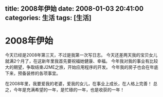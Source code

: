 title: 2008年伊始
date: 2008-01-03 20:41:00
categories:  生活
tags: [生活]
---

# 2008年伊始
今天已经是2008年第三天，不过是我第一次写日志。
今天还差两天我的宝贝女儿就满2个月了，在这新年里我首先要祝福她健康、幸福。
今年我对我的事业有比较大的期望，争取结束J2ME之旅，开始应用程序的开发。
今年我的房子也会在年底下来，预备装修的各项事宜。

在2008年里，我要爱我的老婆，爱我的女儿，在事业上成长，在人格上完善！
总之，今年是充满希望的一年，是忙碌的一年，也是收获的一年！ 